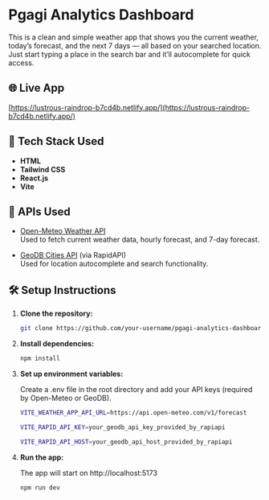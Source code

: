 # Pgagi Analytics Dashboard

This is a clean and simple weather app that shows you the current weather, today’s forecast, and the next 7 days — all based on your searched location. Just start typing a place in the search bar and it’ll autocomplete for quick access.


## 🌐 Live App

[https://lustrous-raindrop-b7cd4b.netlify.app/](https://lustrous-raindrop-b7cd4b.netlify.app/)

## 🚀 Tech Stack Used

- **HTML**
- **Tailwind CSS**
- **React.js**
- **Vite**

## 🔌 APIs Used

- [Open-Meteo Weather API](https://open-meteo.com/)  
  Used to fetch current weather data, hourly forecast, and 7-day forecast.

- [GeoDB Cities API](https://rapidapi.com/wirefreethought/api/geodb-cities) (via RapidAPI)  
  Used for location autocomplete and search functionality.

## 🛠️ Setup Instructions

1. **Clone the repository:**

   ```bash
   git clone https://github.com/your-username/pgagi-analytics-dashboard.git
2. **Install dependencies:**

   ```bash
   npm install
3. **Set up environment variables:**

   Create a .env file in the root directory and add your API keys (required by Open-Meteo or GeoDB).

   ```bash
   VITE_WEATHER_APP_API_URL=https://api.open-meteo.com/v1/forecast

   VITE_RAPID_API_KEY=your_geodb_api_key_provided_by_rapiapi

   VITE_RAPID_API_HOST=your_geodb_api_host_provided_by_rapiapi
4. **Run the app:**

   The app will start on http://localhost:5173
   

   ```bash
   npm run dev
